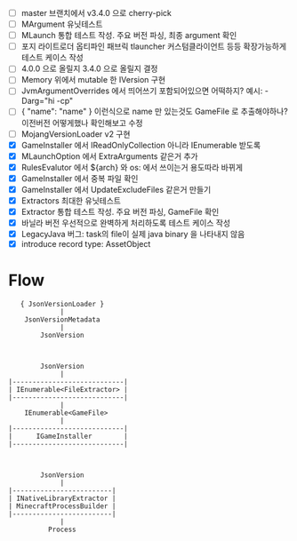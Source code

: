 - [ ] master 브랜치에서 v3.4.0 으로 cherry-pick
- [ ] MArgument 유닛테스트
- [ ] MLaunch 통합 테스트 작성. 주요 버전 파싱, 최종 argument 확인
- [ ] 포지 라이트로더 옵티파인 패브릭 tlauncher 커스텀클라이언트 등등 확장가능하게 테스트 케이스 작성
- [ ] 4.0.0 으로 올릴지 3.4.0 으로 올릴지 결정
- [ ] Memory 위에서 mutable 한 IVersion 구현
- [ ] JvmArgumentOverrides 에서 띄어쓰기 포함되어있으면 어떡하지? 예시: -Darg="hi -cp"
- [ ] { "name": "name" } 이런식으로 name 만 있는것도 GameFile 로 추출해야하나? 이전버전 어떻게했나 확인해보고 수정
- [ ] MojangVersionLoader v2 구현
- [x] GameInstaller 에서 IReadOnlyCollection 아니라 IEnumerable 받도록
- [x] MLaunchOption 에서 ExtraArguments 같은거 추가
- [x] RulesEvalutor 에서 ${arch} 와 os: 에서 쓰이는거 용도따라 바뀌게
- [x] GameInstaller 에서 중복 파일 확인
- [x] GameInstaller 에서 UpdateExcludeFiles 같은거 만들기
- [x] Extractors 최대한 유닛테스트
- [x] Extractor 통합 테스트 작성. 주요 버전 파싱, GameFile 확인
- [x] 바닐라 버전 우선적으로 완벽하게 처리하도록 테스트 케이스 작성
- [x] LegacyJava 버그: task의 file이 실제 java binary 을 나타내지 않음
- [x] introduce record type: AssetObject

# Flow

```
   { JsonVersionLoader }
             |
    JsonVersionMetadata
             |
        JsonVersion



        JsonVersion
             |
|----------------------------|
| IEnumerable<FileExtractor> |
|----------------------------|
             |
    IEnumerable<GameFile>
             |
|----------------------------|
|      IGameInstaller        |
|----------------------------|



        JsonVersion
             |
|-------------------------|
| INativeLibraryExtractor |
| MinecraftProcessBuilder |
|-------------------------|
             |
          Process
```